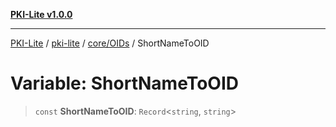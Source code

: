 [**PKI-Lite v1.0.0**](../../../../README.md)

---

[PKI-Lite](../../../../README.md) / [pki-lite](../../../README.md) / [core/OIDs](../README.md) / ShortNameToOID

# Variable: ShortNameToOID

> `const` **ShortNameToOID**: `Record`\<`string`, `string`\>
